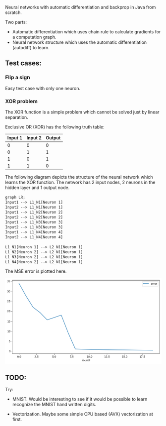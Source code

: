
Neural networks with automatic differentiation and backprop in Java from scratch.

Two parts:

- Automatic differentiation which uses chain rule to calculate gradients for a computation graph. 
- Neural network structure which uses the automatic differentiation (autodiff) to learn.

## Test cases:

### Flip a sign

Easy test case with only one neuron.

### XOR problem

The XOR function is a simple problem which cannot be solved just by linear separation. 

Exclusive OR (XOR) has the following truth table:

| Input 1  | Input 2 | Output |
| -------- | ------- | ------ |
| 0  | 0    |   0     |
| 0 | 1     |   1    |
| 1    | 0    |  1     |
| 1    | 1    |  0     |

The following diagram depicts the structure of the neural network which learns the XOR function. The network has 2 input nodes, 2 neurons in the hidden layer and 1 output node.

```mermaid
graph LR;
Input1 --> L1_N1[Neuron 1]
Input2 --> L1_N1[Neuron 1]
Input1 --> L1_N2[Neuron 2]
Input2 --> L1_N2[Neuron 2]
Input1 --> L1_N3[Neuron 3]
Input2 --> L1_N3[Neuron 3]
Input1 --> L1_N4[Neuron 4]
Input2 --> L1_N4[Neuron 4]

L1_N1[Neuron 1] --> L2_N1[Neuron 1]
L1_N2[Neuron 2] --> L2_N1[Neuron 1]
L1_N3[Neuron 2] --> L2_N1[Neuron 1]
L1_N4[Neuron 2] --> L2_N1[Neuron 1]
```


The MSE error is plotted here.

![Alt text](./readme_img/xor_error.png "error chart")

## TODO:

Try:

- MNIST. Would be interesting to see if it would be possible to learn recognize the MNIST hand written digits.

- Vectorization. Maybe some simple CPU based (AVX) vectorization at first.
